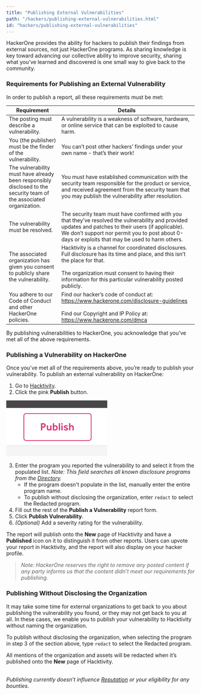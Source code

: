 ```yaml
---
title: "Publishing External Vulnerabilities"
path: "/hackers/publishing-external-vulnerabilities.html"
id: "hackers/publishing-external-vulnerabilities"
---
```


HackerOne provides the ability for hackers to publish their findings from external sources, not just HackerOne programs. As sharing knowledge is key toward advancing our collective ability to improve security, sharing what you’ve learned and discovered is one small way to give back to the community.

### Requirements for Publishing an External Vulnerability
In order to publish a report, all these requirements must be met:

Requirement | Details
----------- | --------
The posting must describe a vulnerability. | A vulnerability is a weakness of software, hardware, or online service that can be exploited to cause harm.
You (the publisher) must be the finder of the vulnerability. | You can’t post other hackers’ findings under your own name - that’s their work!
The vulnerability must have already been responsibly disclosed to the security team of the associated organization. | You must have established communication with the security team responsible for the product or service, and received agreement from the security team that you may publish the vulnerability after resolution.
The vulnerability must be resolved. | The security team must have confirmed with you that they’ve resolved the vulnerability and provided updates and patches to their users (if applicable). We don’t support nor permit you to post about 0-days or exploits that may be used to harm others.
The associated organization has given you consent to publicly share the vulnerability. | Hacktivity is a channel for coordinated disclosures. Full disclosure has its time and place, and this isn’t the place for that. <br><br>The organization must consent to having their information for this particular vulnerability posted publicly.
You adhere to our Code of Conduct and other HackerOne policies. | Find our hacker’s code of conduct at: https://www.hackerone.com/disclosure-guidelines <br><br>Find our Copyright and IP Policy at: https://www.hackerone.com/dmca

By publishing vulnerabilities to HackerOne, you acknowledge that you’ve met all of the above requirements.  

### Publishing a Vulnerability on HackerOne
Once you’ve met all of the requirements above, you’re ready to publish your vulnerability. To publish an external vulnerability on HackerOne:
1. Go to [Hacktivity](https://hackerone.com/hacktivity).
2. Click the pink <b>Publish</b> button.

![publish vulernability button](./images/publishing-vulnerability-1.png)

3. Enter the program you reported the vulnerability to and select it from the populated list. <i>Note: This field searches all known disclosure programs from the [Directory](https://hackerone.com/directory).</i><ul><li>If the program doesn't populate in the list, manually enter the entire program name.</li><li>To publish without disclosing the organization, enter `redact` to select the Redacted program.</li></ul>
4. Fill out the rest of the <b>Publish a Vulnerability</b> report form.
5. Click <b>Publish Vulnerability</b>.
6. <i>(Optional)</i> Add a severity rating for the vulnerability.

The report will publish onto the <b>New</b> page of Hacktivity and have a <b>Published</b> icon on it to distinguish it from other reports. Users can upvote your report in Hacktivity, and the report will also display on your hacker profile.

><i>Note: HackerOne reserves the right to remove any posted content if any party informs us that the content didn’t meet our requirements for publishing.</i>

### Publishing Without Disclosing the Organization
It may take some time for external organizations to get back to you about publishing the vulnerability you found, or they may not get back to you at all. In these cases, we enable you to publish your vulnerability to Hacktivity without naming the organization.

To publish without disclosing the organization, when selecting the program in step 3 of the section above, type `redact` to select the Redacted program.

All mentions of the organization and assets will be redacted when it’s published onto the <b>New</b> page of Hacktivity.

<br><i>Publishing currently doesn’t influence [Reputation](https://docs.hackerone.com/>hackers/reputation.html) or your eligibility for any bounties.</i>
